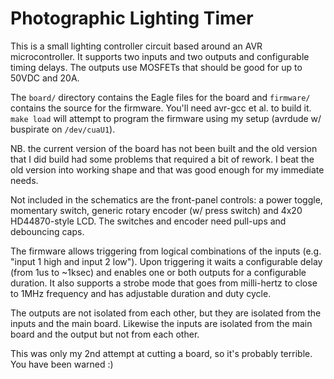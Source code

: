 Photographic Lighting Timer
===========================

This is a small lighting controller circuit based around an AVR
microcontroller. It supports two inputs and two outputs and
configurable timing delays. The outputs use MOSFETs that should
be good for up to 50VDC and 20A.

The `board/` directory contains the Eagle files for the board and
`firmware/` contains the source for the firmware. You'll need
avr-gcc et al. to build it. `make load` will attempt to program
the firmware using my setup (avrdude w/ buspirate on
`/dev/cuaU1`).

NB. the current version of the board has not been built and the
old version that I did build had some problems that required a
bit of rework. I beat the old version into working shape and that
was good enough for my immediate needs.

Not included in the schematics are the front-panel controls: a
power toggle, momentary switch, generic rotary encoder (w/ press
switch) and 4x20 HD44870-style LCD. The switches and encoder need
pull-ups and debouncing caps.

The firmware allows triggering from logical combinations of the
inputs (e.g. "input 1 high and input 2 low"). Upon triggering it
waits a configurable delay (from 1us to ~1ksec) and enables one
or both outputs for a configurable duration. It also supports a
strobe mode that goes from milli-hertz to close to 1MHz frequency
and has adjustable duration and duty cycle.

The outputs are not isolated from each other, but they are
isolated from the inputs and the main board. Likewise the inputs
are isolated from the main board and the output but not from each
other.

This was only my 2nd attempt at cutting a board, so it's probably
terrible. You have been warned :)

